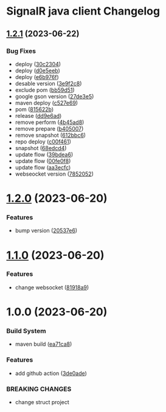 # SignalR java client Changelog

## [1.2.1](https://github.com/fDizzzy/signalr-client/compare/v1.2.0...v1.2.1) (2023-06-22)


### Bug Fixes

* deploy ([30c2304](https://github.com/fDizzzy/signalr-client/commit/30c2304931b1a169ce4b1b4203337185aa295c3c))
* deploy ([d0e5eeb](https://github.com/fDizzzy/signalr-client/commit/d0e5eeb6591f4623b6d6d494e403b7ca7f4577ee))
* deploy ([e6b976f](https://github.com/fDizzzy/signalr-client/commit/e6b976fa1dace74a61a018f31e9de2e863073b7c))
* desable version ([3e9f2c8](https://github.com/fDizzzy/signalr-client/commit/3e9f2c8149f9710ac3cfc6e4b6e070876a4d0a09))
* exclude pom ([bb59d51](https://github.com/fDizzzy/signalr-client/commit/bb59d51c2ee93325823484fa04390588edc980f7))
* google gson version ([27de3e5](https://github.com/fDizzzy/signalr-client/commit/27de3e5f56fbaa4d86f17471ae922fa58f671f52))
* maven deploy ([c527e69](https://github.com/fDizzzy/signalr-client/commit/c527e69d5f99c50151ddad9028fafbeebc5eb6d8))
* pom ([815622b](https://github.com/fDizzzy/signalr-client/commit/815622b443996c526fcb5f80f1224188705b33d1))
* release ([dd9e6ad](https://github.com/fDizzzy/signalr-client/commit/dd9e6ad0862324525eaf1d99b57e0633d7b600a4))
* remove perform ([4b45ad8](https://github.com/fDizzzy/signalr-client/commit/4b45ad839d31b429b5e9f6c07265ed65f44332a2))
* remove prepare ([b405007](https://github.com/fDizzzy/signalr-client/commit/b4050079c43eb2dbcb9e57d73728efdc8ea3807d))
* remove snapshot ([612bbc6](https://github.com/fDizzzy/signalr-client/commit/612bbc60536ec3da19833fc3c6dc13a033c16343))
* repo deploy ([c00f461](https://github.com/fDizzzy/signalr-client/commit/c00f4618965cf54a6f5dc07c47f98c86b39a6f8b))
* snapshot ([68edcd4](https://github.com/fDizzzy/signalr-client/commit/68edcd4c549abd3b330c5f856e4e58051bb4e4a8))
* update flow ([39bdea6](https://github.com/fDizzzy/signalr-client/commit/39bdea6972329b4d96e55de7aced2cc18ba0e847))
* update flow ([00fe0f8](https://github.com/fDizzzy/signalr-client/commit/00fe0f87be25e00c3f2e4f9bd1386dee1d42bc22))
* update flow ([aa3ecfc](https://github.com/fDizzzy/signalr-client/commit/aa3ecfc05a1b87fc86d51553470dd1642c013b58))
* webseocket version ([7852052](https://github.com/fDizzzy/signalr-client/commit/785205209154f99f58619580b32aae5e5c2ed41f))

# [1.2.0](https://github.com/fDizzzy/signalr-client/compare/v1.1.0...v1.2.0) (2023-06-20)


### Features

* bump version ([20537e6](https://github.com/fDizzzy/signalr-client/commit/20537e63c9b27ffe04d8e9858fc12e0f1bf9eb47))

# [1.1.0](https://github.com/fDizzzy/signalr-client/compare/v1.0.0...v1.1.0) (2023-06-20)


### Features

* change websocket ([81918a9](https://github.com/fDizzzy/signalr-client/commit/81918a9801ca3df28271dbdfacae28309aecd8a9))

# 1.0.0 (2023-06-20)


### Build System

* maven build ([ea71ca8](https://github.com/fDizzzy/signalr-client/commit/ea71ca8f68e636843c07d2e711779af59d016dae))


### Features

* add github action ([3de0ade](https://github.com/fDizzzy/signalr-client/commit/3de0ade251c967b74bc517b6d5240b33c3ec1971))


### BREAKING CHANGES

* change struct project
